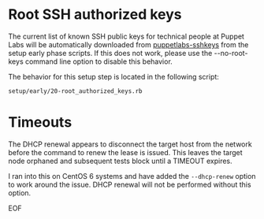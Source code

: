 # Root SSH authorized keys #

The current list of known SSH public keys for technical people at Puppet Labs
will be automatically downloaded from
[puppetlabs-sshkeys](https://github.com/puppetlabs/puppetlabs-sshkeys) from the
setup early phase scripts.  If this does not work, please use the
--no-root-keys command line option to disable this behavior.

The behavior for this setup step is located in the following script:

    setup/early/20-root_authorized_keys.rb

# Timeouts #

The DHCP renewal appears to disconnect the target host from the network before
the command to renew the lease is issued.  This leaves the target node orphaned
and subsequent tests block until a TIMEOUT expires.

I ran into this on CentOS 6 systems and have added the `--dhcp-renew` option to
work around the issue.  DHCP renewal will not be performed without this option.

EOF
